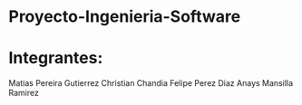 # Proyecto-Ingenieria-Software

# Integrantes:
Matias Pereira Gutierrez
Christian Chandia
Felipe Perez Diaz
Anays Mansilla Ramirez
